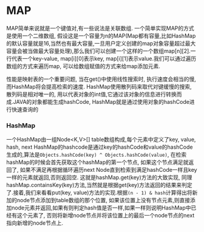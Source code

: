 # MAP

MAP简单来说就是一个键值对,有一些说法是关联数组. 一个简单实现MAP的方式是使用一个二维数组, 假设这是一个容量为n的MAP(Map都有容量,比如HashMap的默认容量就是16,当然也有最大容量,一旦用户定义创建的map对象容量超过最大容量会被当做最大容量处理),那么我们可以创建一个这样的一个数组map[n][2].一行代表一个key-value, map[i][0]表示key, map[i][1]表示value.我们可以通过遍历数组的方式来遍历map, 可以给数组赋值的方式来给map添加元素.

性能是映射表的一个重要问题, 当在get()中使用线性搜索时, 执行速度会相当的慢, 而HashMap将会提高检索的速度. HashMap使用散列码来取代对键缓慢的搜索, 散列码是相对唯一的, 用以代表对象的int值,它通过该对象的信息进行转换而成.JAVA的对象都能生成hashCode, HashMap就是通过使用对象的hashCode进行快速查询的

### HashMap

一个HashMap由一组Node<K,V>[] table数组构成,每个元素中定义了key, value, hash, next
HashMap的hashcode是通过key的hashCode和value的hashCode生成的,算法是`Objects.hashCode(key) ^ Objects.hashCode(value)`,  在检索hashMap的时候会首先获取这个hashMap的第一个节点, 如果这个节点满足就返回了, 如果不满足再根据循环遍历next Node直到检索到满足hashCode一样且key一样的元素就返回,否则返回空. 这就是hashMap.get(key)方法的大致实现, 同理hashMap.containsKey(key)方法,当然就是根据get(key)方法返回的结果来判定了.接着,我们来看看put(key, value)方法的实现.根据`(n - 1) & hash`计算得出将新加的node节点添加到table数组的那个位置, 如果该位置上没有节点元素,则直接添加node元素并返回,如果有则判定hash值是否一样,如果一样则说明HashMap中已经有这个元素了, 否则将新增node节点并将该位置上的最后一个node节点的next指向新增的node节点上.
